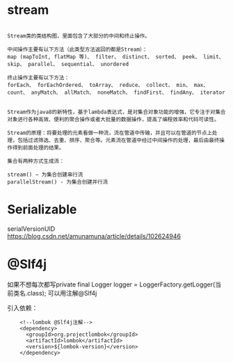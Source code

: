 # stream
```

Stream类的类结构图，里面包含了大部分的中间和终止操作。

中间操作主要有以下方法（此类型方法返回的都是Stream）：
map (mapToInt, flatMap 等)、 filter、 distinct、 sorted、 peek、 limit、 skip、 parallel、 sequential、 unordered

终止操作主要有以下方法：
forEach、 forEachOrdered、 toArray、 reduce、 collect、 min、 max、 count、 anyMatch、 allMatch、 noneMatch、 findFirst、 findAny、 iterator


Stream作为java8的新特性，基于lambda表达式，是对集合对象功能的增强，它专注于对集合对象进行各种高效、便利的聚合操作或者大批量的数据操作，提高了编程效率和代码可读性。

Stream的原理：将要处理的元素看做一种流，流在管道中传输，并且可以在管道的节点上处理，包括过滤筛选、去重、排序、聚合等。元素流在管道中经过中间操作的处理，最后由最终操作得到前面处理的结果。

集合有两种方式生成流：

stream() − 为集合创建串行流
parallelStream() - 为集合创建并行流

```

# Serializable
serialVersionUID https://blog.csdn.net/amunamuna/article/details/102624946

# @Slf4j

如果不想每次都写private final Logger logger = LoggerFactory.getLogger(当前类名.class); 可以用注解@Slf4j

引入依赖：
```
    <!--lombok @Slf4j注解-->
    <dependency>
      <groupId>org.projectlombok</groupId>
      <artifactId>lombok</artifactId>
      <version>${lombok-version}</version>
    </dependency>
```
